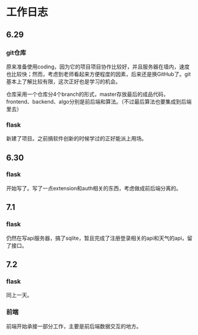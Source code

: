 # 工作日志

## 6.29

### git仓库

原来准备使用coding，因为它的项目项目协作比较好，并且服务器在墙内，速度也比较快；然而，考虑到老师看起来方便程度的因素，后来还是换GitHub了。git基本上了解比较有限，这次正好也是学习的机会。

仓库采用一个仓库分4个branch的形式，master存放最后的成品代码，frontend、backend、algo分别是前后端和算法。（不过最后算法也要集成到后端里去）

### flask

新建了项目。之前搞软件创新的时候学过的正好能派上用场。

## 6.30

### flask

开始写了。写了一点extension和auth相关的东西，考虑做成前后端分离的。

## 7.1

### flask

仍然在写api服务器，搞了sqlite，暂且完成了注册登录相关的api和天气的api，留了接口。

## 7.2

### flask

同上一天。

### 前端

前端开始承接一部分工作，主要是前后端数据交互的地方。